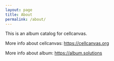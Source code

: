 ```yaml
---
layout: page
title: About
permalink: /about/
---
```


This is an album catalog for cellcanvas. 


More info about cellcanvas: https://cellcanvas.org


More info about album: https://album.solutions
